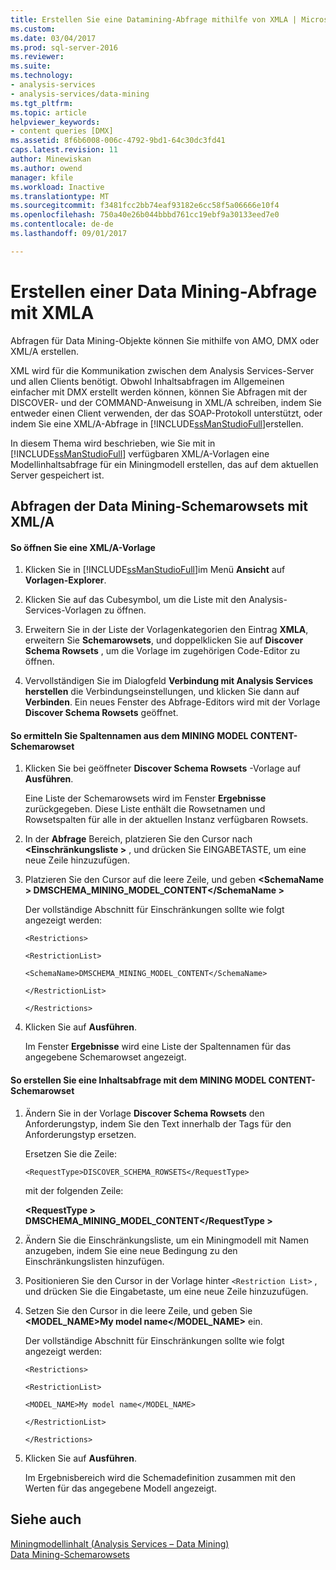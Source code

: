```yaml
---
title: Erstellen Sie eine Datamining-Abfrage mithilfe von XMLA | Microsoft Docs
ms.custom: 
ms.date: 03/04/2017
ms.prod: sql-server-2016
ms.reviewer: 
ms.suite: 
ms.technology:
- analysis-services
- analysis-services/data-mining
ms.tgt_pltfrm: 
ms.topic: article
helpviewer_keywords:
- content queries [DMX]
ms.assetid: 8f6b6008-006c-4792-9bd1-64c30dc3fd41
caps.latest.revision: 11
author: Minewiskan
ms.author: owend
manager: kfile
ms.workload: Inactive
ms.translationtype: MT
ms.sourcegitcommit: f3481fcc2bb74eaf93182e6cc58f5a06666e10f4
ms.openlocfilehash: 750a40e26b044bbbd761cc19ebf9a30133eed7e0
ms.contentlocale: de-de
ms.lasthandoff: 09/01/2017

---
```

# <a name="create-a-data-mining-query-by-using-xmla"></a>Erstellen einer Data Mining-Abfrage mit XMLA
  Abfragen für Data Mining-Objekte können Sie mithilfe von AMO, DMX oder XML/A erstellen.  
  
 XML wird für die Kommunikation zwischen dem Analysis Services-Server und allen Clients benötigt. Obwohl Inhaltsabfragen im Allgemeinen einfacher mit DMX erstellt werden können, können Sie Abfragen mit der DISCOVER- und der COMMAND-Anweisung in XML/A schreiben, indem Sie entweder einen Client verwenden, der das SOAP-Protokoll unterstützt, oder indem Sie eine XML/A-Abfrage in [!INCLUDE[ssManStudioFull](../../includes/ssmanstudiofull-md.md)]erstellen.  
  
 In diesem Thema wird beschrieben, wie Sie mit in [!INCLUDE[ssManStudioFull](../../includes/ssmanstudiofull-md.md)] verfügbaren XML/A-Vorlagen eine Modellinhaltsabfrage für ein Miningmodell erstellen, das auf dem aktuellen Server gespeichert ist.  
  
## <a name="querying-data-mining-schema-rowsets-by-using-xmla"></a>Abfragen der Data Mining-Schemarowsets mit XML/A  
  
#### <a name="to-open-an-xmla-template"></a>So öffnen Sie eine XML/A-Vorlage  
  
1.  Klicken Sie in [!INCLUDE[ssManStudioFull](../../includes/ssmanstudiofull-md.md)]im Menü **Ansicht** auf **Vorlagen-Explorer**.  
  
2.  Klicken Sie auf das Cubesymbol, um die Liste mit den Analysis-Services-Vorlagen zu öffnen.  
  
3.  Erweitern Sie in der Liste der Vorlagenkategorien den Eintrag **XMLA**, erweitern Sie **Schemarowsets**, und doppelklicken Sie auf **Discover Schema Rowsets** , um die Vorlage im zugehörigen Code-Editor zu öffnen.  
  
4.  Vervollständigen Sie im Dialogfeld **Verbindung mit Analysis Services herstellen** die Verbindungseinstellungen, und klicken Sie dann auf **Verbinden**. Ein neues Fenster des Abfrage-Editors wird mit der Vorlage **Discover Schema Rowsets** geöffnet.  
  
#### <a name="to-discover-column-names-from-the-mining-model-content-schema-rowset"></a>So ermitteln Sie Spaltennamen aus dem MINING MODEL CONTENT-Schemarowset  
  
1.  Klicken Sie bei geöffneter **Discover Schema Rowsets** -Vorlage auf **Ausführen**.  
  
     Eine Liste der Schemarowsets wird im Fenster **Ergebnisse** zurückgegeben. Diese Liste enthält die Rowsetnamen und Rowsetspalten für alle in der aktuellen Instanz verfügbaren Rowsets.  
  
2.  In der **Abfrage** Bereich, platzieren Sie den Cursor nach  **\<Einschränkungsliste >** , und drücken Sie EINGABETASTE, um eine neue Zeile hinzuzufügen.  
  
3.  Platzieren Sie den Cursor auf die leere Zeile, und geben  **\<SchemaName > DMSCHEMA_MINING_MODEL_CONTENT\</SchemaName >**  
  
     Der vollständige Abschnitt für Einschränkungen sollte wie folgt angezeigt werden:  
  
     `<Restrictions>`  
  
     `<RestrictionList>`  
  
     `<SchemaName>DMSCHEMA_MINING_MODEL_CONTENT</SchemaName>`  
  
     `</RestrictionList>`  
  
     `</Restrictions>`  
  
4.  Klicken Sie auf **Ausführen**.  
  
     Im Fenster **Ergebnisse** wird eine Liste der Spaltennamen für das angegebene Schemarowset angezeigt.  
  
#### <a name="to-create-a-content-query-using-the-mining-model-content-schema-rowset"></a>So erstellen Sie eine Inhaltsabfrage mit dem MINING MODEL CONTENT-Schemarowset  
  
1.  Ändern Sie in der Vorlage **Discover Schema Rowsets** den Anforderungstyp, indem Sie den Text innerhalb der Tags für den Anforderungstyp ersetzen.  
  
     Ersetzen Sie die Zeile:  
  
     `<RequestType>DISCOVER_SCHEMA_ROWSETS</RequestType>`  
  
     mit der folgenden Zeile:  
  
     **\<RequestType > DMSCHEMA_MINING_MODEL_CONTENT\</RequestType >**  
  
2.  Ändern Sie die Einschränkungsliste, um ein Miningmodell mit Namen anzugeben, indem Sie eine neue Bedingung zu den Einschränkungslisten hinzufügen.  
  
3.  Positionieren Sie den Cursor in der Vorlage hinter `<Restriction List>` , und drücken Sie die Eingabetaste, um eine neue Zeile hinzuzufügen.  
  
4.  Setzen Sie den Cursor in die leere Zeile, und geben Sie **<MODEL_NAME>My model name</MODEL_NAME>** ein.  
  
     Der vollständige Abschnitt für Einschränkungen sollte wie folgt angezeigt werden:  
  
     `<Restrictions>`  
  
     `<RestrictionList>`  
  
     `<MODEL_NAME>My model name</MODEL_NAME>`  
  
     `</RestrictionList>`  
  
     `</Restrictions>`  
  
5.  Klicken Sie auf **Ausführen**.  
  
     Im Ergebnisbereich wird die Schemadefinition zusammen mit den Werten für das angegebene Modell angezeigt.  
  
## <a name="see-also"></a>Siehe auch  
 [Miningmodellinhalt &#40;Analysis Services – Data Mining&#41;](../../analysis-services/data-mining/mining-model-content-analysis-services-data-mining.md)   
 [Data Mining-Schemarowsets](../../analysis-services/schema-rowsets/data-mining/data-mining-schema-rowsets.md)  
  
  

